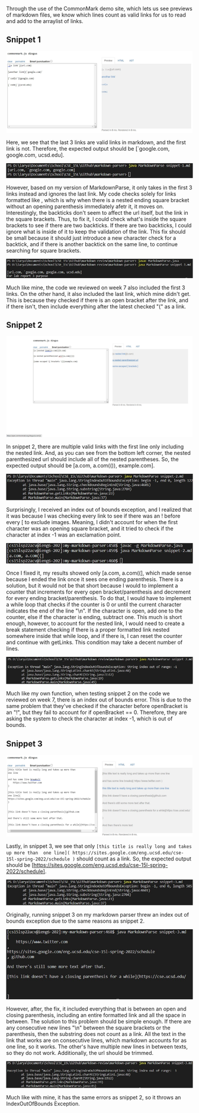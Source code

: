 Through the use of the CommonMark demo site, which lets us see previews of markdown files, we know which lines count as valid links for us to read and add to the arraylist of links.

## Snippet 1

![Snippet 1 Answer](snippet-1-expected.jpg)

Here, we see that the last 3 links are valid links in markdown, and the first link is not. Therefore, the expected output should be [`google.com, google.com, ucsd.edu].

![My Snippet 1 Results](snippet-1-mine.jpg)

However, based on my version of MarkdownParse, it only takes in the first 3 links instead and ignores the last link. My code checks solely for links formatted like [ ]( ), which is why when there is a nested ending square bracket without an opening parenthesis immediately afetr it, it moves on. Interestingly, the backticks don't seem to affect the url itself, but the link in the square brackets. Thus, to fix it, I could check what's inside the square brackets to see if there are two backticks. If there are two backticks, I could ignore what is inside of it to keep the validation of the link. This fix should be small because it should just introduce a new character check for a backtick, and if there is another backtick on the same line, to continue searching for square brackets.

![Reviewed Snippet 1 Results](snippet-1-review.jpg)

Much like mine, the code we reviewed on week 7 also included the first 3 links. On the other hand, it also included the last link, which mine didn't get. This is because they checked if there is an open bracket after the link, and if there isn't, then include everything after the latest checked "(" as a link.

## Snippet 2

![Snippet 2 Answer](snippet-2-expected.jpg)

In snippet 2, there are multiple valid links with the first line only including the nested link. And, as you can see from the bottom left corner, the nested parenthesized url should include all of the nested parentheses. So, the expected output should be [a.com, a.com(()), example.com].

![My Snippet 2 Results](snippet-2-mine.jpg)

Surprisingly, I received an index out of bounds exception, and I realized that it was because I was checking every link to see if there was an ! before every [ to exclude images. Meaning, I didn't account for when the first character was an opening square bracket, and it tried to check if the character at index -1 was an exclamation point. 

![My Snippet 2 Results Part 2](snippet-2-mine-2.jpg)

Once I fixed it, my results showed only [a.com, a.com((], which made sense because I ended the link once it sees one ending parenthesis. There is a solution, but it would not be that short because I would to implement a counter that increments for every open bracket/parenthesis and decrement for every ending bracket/parenthesis. To do that, I would have to implement a while loop that checks if the counter is 0 or until the current character indicates the end of the line "\n". If the character is open, add one to the counter, else if the character is ending, subtract one. This much is short enough, however, to account for the nested link, I would need to create a break statement checking if there is a proper formatted link nested somewhere inside that while loop, and if there is, I can reset the counter and continue with getLinks. This condition may take a decent number of lines.

![Reviewed Snippet 2 Results](snippet-2-review.jpg)

Much like my own function, when testing snippet 2 on the code we reviewed on week 7, there is an index out of bounds error. This is due to the same problem that they've checked if the character before openBracket is an "!", but they fail to account for if openBracket == 0. Therefore, they are asking the system to check the character at index -1, which is out of bounds.

## Snippet 3

![Snippet 3 Answer](snippet-3-expected.jpg)

Lastly, in snippet 3, we see that only ```[this title is really long and takes up more than 
one line](
https://sites.google.com/eng.ucsd.edu/cse-15l-spring-2022/schedule
)```
should count as a link. So, the expected output should be [https://sites.google.com/eng.ucsd.edu/cse-15l-spring-2022/schedule].

![My Snippet 3 Answers](snippet-3-mine.jpg)

Originally, running snippet 3 on my markdown parser threw an index out of bounds exception due to the same reasons as snippet 2.

![My Snippet 3 Answers Part 2](snippet-3-mine-2.jpg)

However, after, the fix, it included everything that is between an open and closing parenthesis, including an entire formatted link and all the space in between. The solution to this problem should be simple enough. If there are any consecutive new lines "\n" between the square brackets or the parenthesis, then the substring does not count as a link. All the text in the link that works are on consecutive lines, which markdown accounts for as one line, so it works. The other's have multiple new lines in between texts, so they do not work. Additionally, the url should be trimmed.

![Reviewed Snippet 3 Answers](snippet-3-review.jpg)

Much like with mine, it has the same errors as snippet 2, so it throws an IndexOutOfBounds Exception.